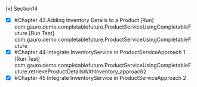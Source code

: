 [x] Section14

- [x] #Chapter 43 Adding Inventory Details to a Product
  [Run] com.gauro.demo.completablefuture.ProductServiceUsingCompletableFuture
  [Run Test] com.gauro.demo.completablefuture.ProductServiceUsingCompletableFuture
- [x] #Chapter 44 Integrate InventoryService in ProductServiceApproach 1
  [Run Test] com.gauro.demo.completablefuture.ProductServiceUsingCompletableFuture.retrieveProductDetailsWithInventory_approach2
- [x] #Chapter 45 Integrate InventoryService in ProductServiceApproach 2

